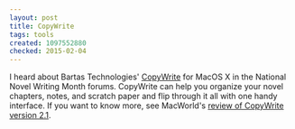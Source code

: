 ```yaml
---
layout: post
title: CopyWrite
tags: tools
created: 1097552880
checked: 2015-02-04
---
```

 I heard about Bartas Technologies' [CopyWrite](http://www.bartastechnologies.com/products/copywrite/) for MacOS X in the National Novel Writing Month forums. CopyWrite can help you organize your novel chapters, notes, and scratch paper and flip through it all with one handy interface.  If you want to know more, see MacWorld's [review of CopyWrite version 2.1](http://www.macworld.com/2004/09/reviews/copywrite21/index.php).
